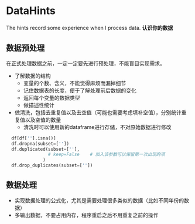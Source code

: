# DataHints
The hints record some experience when I process data.
**认识你的数据**
## 数据预处理
在正式处理数据之前，一定一定要先进行预处理，不能盲目实现需求。
+ 了解数据的结构
  + 变量的个数、含义，不能觉得麻烦而漏掉细节
  + 记住数据表的长度，便于了解处理前后数据的变化
  + 返回每个变量的数据类型
  + 做描述性统计
+ 做清洗，包括去重复值以及去空值（可能也需要考虑填补空值），分别统计重复值以及空值的数量
  + 清洗时可以使用新的dataframe进行存储，不对原始数据进行修改
```python
  df[df[''].isna()]
  df.dropna(subset=[''])
  df.duplicated(subset=[''],
                # keep=False    # 加入该参数可以保留第一次出现的项
              )
  df.drop_duplicates(subset=[''])
```
## 数据处理
+ 实现数据处理的公式化，尤其是需要处理很多类似的数据（比如不同年份的数据）
+ 多输出数据，不要占用内存，程序重启之后不用重复之前的操作
